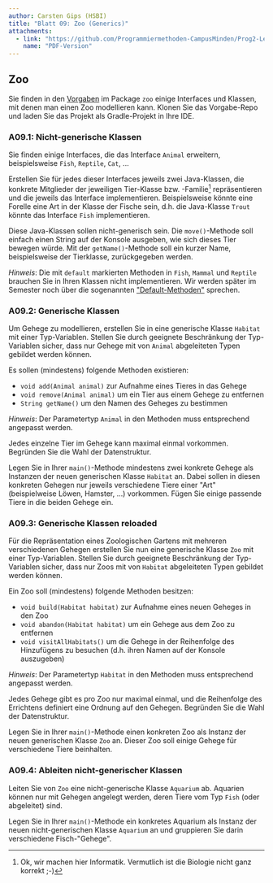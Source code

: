 ```yaml
---
author: Carsten Gips (HSBI)
title: "Blatt 09: Zoo (Generics)"
attachments:
  - link: "https://github.com/Programmiermethoden-CampusMinden/Prog2-Lecture/blob/_pdf/homework/b09.pdf"
    name: "PDF-Version"
---
```


<!--  pandoc -s -f markdown -t markdown+smart-grid_tables-multiline_tables-simple_tables --columns=94 --reference-links=true  b09.md  -o xxx.md  -->

## Zoo

Sie finden in den [Vorgaben] im Package `zoo` einige Interfaces und Klassen, mit denen man
einen Zoo modellieren kann. Klonen Sie das Vorgabe-Repo und laden Sie das Projekt als
Gradle-Projekt in Ihre IDE.

### A09.1: Nicht-generische Klassen

Sie finden einige Interfaces, die das Interface `Animal` erweitern, beispielsweise `Fish`,
`Reptile`, `Cat`, ...

Erstellen Sie für jedes dieser Interfaces jeweils zwei Java-Klassen, die konkrete Mitglieder
der jeweiligen Tier-Klasse bzw. -Familie[^1] repräsentieren und die jeweils das Interface
implementieren. Beispielsweise könnte eine Forelle eine Art in der Klasse der Fische sein,
d.h. die Java-Klasse `Trout` könnte das Interface `Fish` implementieren.

Diese Java-Klassen sollen nicht-generisch sein. Die `move()`-Methode soll einfach einen String
auf der Konsole ausgeben, wie sich dieses Tier bewegen würde. Mit der `getName()`-Methode soll
ein kurzer Name, beispielsweise der Tierklasse, zurückgegeben werden.

*Hinweis*: Die mit `default` markierten Methoden in `Fish`, `Mammal` und `Reptile` brauchen
Sie in Ihren Klassen nicht implementieren. Wir werden später im Semester noch über die
sogenannten ["Default-Methoden"] sprechen.

### A09.2: Generische Klassen

Um Gehege zu modellieren, erstellen Sie in eine generische Klasse `Habitat` mit einer
Typ-Variablen. Stellen Sie durch geeignete Beschränkung der Typ-Variablen sicher, dass nur
Gehege mit von `Animal` abgeleiteten Typen gebildet werden können.

Es sollen (mindestens) folgende Methoden existieren:

- `void add(Animal animal)` zur Aufnahme eines Tieres in das Gehege
- `void remove(Animal animal)` um ein Tier aus einem Gehege zu entfernen
- `String getName()` um den Namen des Geheges zu bestimmen

*Hinweis*: Der Parametertyp `Animal` in den Methoden muss entsprechend angepasst werden.

Jedes einzelne Tier im Gehege kann maximal einmal vorkommen. Begründen Sie die Wahl der
Datenstruktur.

Legen Sie in Ihrer `main()`-Methode mindestens zwei konkrete Gehege als Instanzen der neuen
generischen Klasse `Habitat` an. Dabei sollen in diesen konkreten Gehegen nur jeweils
verschiedene Tiere einer "Art" (beispielweise Löwen, Hamster, ...) vorkommen. Fügen Sie einige
passende Tiere in die beiden Gehege ein.

### A09.3: Generische Klassen reloaded

Für die Repräsentation eines Zoologischen Gartens mit mehreren verschiedenen Gehegen erstellen
Sie nun eine generische Klasse `Zoo` mit einer Typ-Variablen. Stellen Sie durch geeignete
Beschränkung der Typ-Variablen sicher, dass nur Zoos mit von `Habitat` abgeleiteten Typen
gebildet werden können.

Ein Zoo soll (mindestens) folgende Methoden besitzen:

- `void build(Habitat habitat)` zur Aufnahme eines neuen Geheges in den Zoo
- `void abandon(Habitat habitat)` um ein Gehege aus dem Zoo zu entfernen
- `void visitAllHabitats()` um die Gehege in der Reihenfolge des Hinzufügens zu besuchen (d.h.
  ihren Namen auf der Konsole auszugeben)

*Hinweis*: Der Parametertyp `Habitat` in den Methoden muss entsprechend angepasst werden.

Jedes Gehege gibt es pro Zoo nur maximal einmal, und die Reihenfolge des Errichtens definiert
eine Ordnung auf den Gehegen. Begründen Sie die Wahl der Datenstruktur.

Legen Sie in Ihrer `main()`-Methode einen konkreten Zoo als Instanz der neuen generischen
Klasse `Zoo` an. Dieser Zoo soll einige Gehege für verschiedene Tiere beinhalten.

### A09.4: Ableiten nicht-generischer Klassen

Leiten Sie von `Zoo` eine nicht-generische Klasse `Aquarium` ab. Aquarien können nur mit
Gehegen angelegt werden, deren Tiere vom Typ `Fish` (oder abgeleitet) sind.

Legen Sie in Ihrer `main()`-Methode ein konkretes Aquarium als Instanz der neuen
nicht-generischen Klasse `Aquarium` an und gruppieren Sie darin verschiedene Fisch-"Gehege".

[^1]: Ok, wir machen hier Informatik. Vermutlich ist die Biologie nicht ganz korrekt ;-)

  [Vorgaben]: https://github.com/Programmiermethoden-CampusMinden/prog2_ybel_zoo
  ["Default-Methoden"]: ../lecture/java-modern/defaultmethods.md
